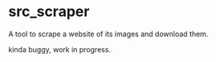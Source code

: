 # src_scraper

A tool to scrape a website of its images and download them.

kinda buggy, work in progress.